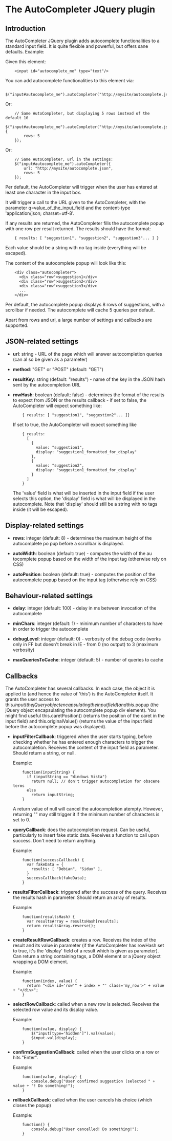 The AutoCompleter JQuery plugin
===============================

Introduction
------------

The AutoCompleter JQuery plugin adds autocomplete functionalities to a standard
input field. It is quite flexible and powerful, but offers sane defaults.
Example:

Given this element:

        <input id="autocomplete_me" type="text"/>

You can add autocomplete functionalities to this element via:

        $("input#autocomplete_me").autoCompleter("http://mysite/autocomplete.json");

Or:

        // Same AutoCompleter, but displaying 5 rows instead of the default 10
        $("input#autocomplete_me").autoCompleter("http://mysite/autocomplete.json", {
            rows: 5
        });

Or:

        // Same AutoCompleter, url in the settings:
        $("input#autocomplete_me").autoCompleter({
            url: "http://mysite/autocomplete.json",
            rows: 5
        });

Per default, the AutoCompleter will trigger when the user has entered at least
one character in the input box.

It will trigger a call to the URL given to the AutoCompleter, with the parameter
q=value_of_the_input_field and the content-type 'application/json; charset=utf-8'.

If any results are returned, the AutoCompleter fills the autocomplete popup with
one row per result returned. The results should have the format:

        { results: [ "suggestion1", "suggestion2", "suggestion3"... ] }

Each value should be a string with no tag inside (everything will be escaped).

The content of the autocomplete popup will look like this:

        <div class="autocompleter">
          <div class="row">suggestion1</div>
          <div class="row">suggestion2</div>
          <div class="row">suggestion3</div>
          ...
        </div>

Per default, the autocomplete popup displays 8 rows of suggestions, with a
scrollbar if needed. The autocomplete will cache 5 queries per default.

Apart from rows and url, a large number of settings and callbacks are supported.

JSON-related settings
---------------------

*   **url**: string - URL of the page which will answer autocompletion queries (can
al  so be given as a parameter)

*   **method**: "GET" or "POST" (default: "GET")

*   **resultKey**: string (default: "results") - name of the key in the JSON hash sent
by the autocompletion URL

*   **rowHash**: boolean (default: false) - determines the format of the results to
    expect from JSON or the results callback - if set to false, the AutoCompleter
    will expect something like:

            { results: [ "suggestion1", "suggestion2"... ]}
  
    If set to true, the AutoCompleter will expect something like

            { results:
              [
                {
                  value: "suggestion1",
                  display: "suggestion1_formatted_for_display"
                },
                {
                  value: "suggestion2",
                  display: "suggestion1_formatted_for_display"
                }
              ]
            }

    The 'value' field is what will be inserted in the input field if the user
    selects this option, the 'display' field is what will be displayed in the
    autocomplete. Note that 'display' should still be a string with no tags inside (it will be escaped).

Display-related settings
------------------------

*   **rows**: integer (default: 8) - determines the maximum height of the autocomplete
po  pup before a scrollbar is displayed.

*   **autoWidth**: boolean (default: true) - computes the width of the
au  tocomplete popup based on the width of the input tag (otherwise rely on CSS)

*   **autoPosition**: boolean (default: true) - computes the position of the
    autocomplete popup based on the input tag (otherwise rely on CSS)

Behaviour-related settings
--------------------------

*   **delay**: integer (default: 100) - delay in ms between invocation of the autocomplete

*   **minChars**: integer (default: 1) - minimum number of characters to have in order to trigger the autocomplete

*   **debugLevel**: integer (default: 0) - verbosity of the debug code (works only in FF but doesn't break in IE - from 0 (no output) to 3 (maximum verbosity)

*   **maxQueriesToCache**: integer (default: 5) - number of queries to cache

Callbacks
---------

The AutoCompleter has several callbacks. In each case, the object it is applied
to (and hence the value of 'this') is the AutoCompleter itself. It grants the
user access to this.$input (the jQuery object encapsulating the input field) and
this.$popup (the jQuery object encapsulating the autocomplete popup div
element). You might find useful this.caretPosition() (returns the position of
the caret in the input field) and this.originalValue() (returns the value of the
input field before the autocomplete popup was displayed).

*   **inputFilterCallback**: triggered when the user starts typing, before checking
    whether he has entered enough characters to trigger the autocompletion. Receives
    the content of the input field as parameter. Should return a string, or null.

    Example:

            function(inputString) {
              if (inputString == "Windows Vista")
                return null; // don't trigger autocompletion for obscene terms
              else
                return inputString;
            }

    A return value of null will cancel the autocompletion atempty. However,
    returning "" may still trigger it if the minimum number of characters is set to 0.

*   **queryCallback**: does the autocompletion request. Can be useful, particularly
    to insert fake static data. Receives a function to call upon success. Don't need
    to return anything.

    Example:

            function(successCallback) {
              var fakeData = {
                results: [ "Debian", "Sidux" ],
              }
              successCallback(fakeData);
            }

*   **resultsFilterCallback**: triggered after the success of the query. Receives the
    results hash in parameter. Should return an array of results.

    Example:

            function(resultsHash) {
              var resultsArray = resultsHash[results]; 
              return resultsArray.reverse(); 
            }

*   **createResultRowCallback**: creates a row. Receives the index of the result and
    its value in parameter (if the AutoCompleter has rowHash set to true, it's the
    'display' field of a result which is given as parameter). Can return a string
    containing tags, a DOM element or a jQuery object wrapping a DOM element.

    Example:

            function(index, value) {
              return "<div id='row'" + index + "' class='my_row'>" + value + "</div>"; 
            }

*   **selectRowCallback**: called when a new row is selected. Receives the selected
row value and its display value.

    Example:

            function(value, display) {
                $("input[type='hidden']").val(value);
                $input.val(display);
            }

*   **confirmSuggestionCallback**: called when the user clicks on a row or hits
    "Enter".

    Example:

            function(value, display) {
                console.debug("User confirmed suggestion (selected " + value + "! Do something!");
            }

*   **rollbackCallback**: called when the user cancels his choice (which closes
    the popup)

    Example:

            function() {
                console.debug("User cancelled! Do something!");
            }
